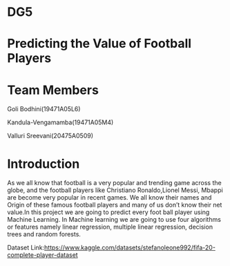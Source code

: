 # DG5
# Predicting the Value of Football Players 

# Team Members 
Goli Bodhini(19471A05L6)


Kandula-Vengamamba(19471A05M4)


Valluri Sreevani(20475A0509)

# Introduction
As we all know that football is a very popular and trending game across the globe, and the football players like Christiano Ronaldo,Lionel Messi, Mbappi are become very popular in recent games. We all know their names and Origin of these famous football players and many of us don’t know their net value.In this project we are going to predict every foot ball player using Machine Learning. In Machine learning we are going to use four algorithms or features namely linear regression, multiple linear regression, decision trees and random forests.


Dataset Link:https://www.kaggle.com/datasets/stefanoleone992/fifa-20-complete-player-dataset
